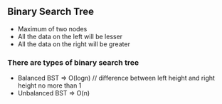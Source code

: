 ## Binary Search Tree

* Maximum of two nodes
* All the data on the left will be lesser
* All the data on the right will be greater


### There are types of binary search tree
* Balanced BST => O(logn) // difference between left height and right height no more than 1
* Unbalanced BST => O(n)